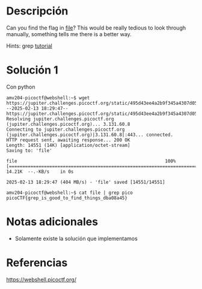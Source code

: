 # Descripción
Can you find the flag in [file](https://jupiter.challenges.picoctf.org/static/495d43ee4a2b9f345a4307d053b4d88d/file)? This would be really tedious to look through manually, something tells me there is a better way.

Hints:
grep [tutorial](https://ryanstutorials.net/linuxtutorial/grep.php)
# Solución 1
Con python
```
amv204-picoctf@webshell:~$ wget https://jupiter.challenges.picoctf.org/static/495d43ee4a2b9f345a4307d053b4d88d/file  
--2025-02-13 18:29:47--  https://jupiter.challenges.picoctf.org/static/495d43ee4a2b9f345a4307d053b4d88d/file
Resolving jupiter.challenges.picoctf.org (jupiter.challenges.picoctf.org)... 3.131.60.8
Connecting to jupiter.challenges.picoctf.org (jupiter.challenges.picoctf.org)|3.131.60.8|:443... connected.
HTTP request sent, awaiting response... 200 OK
Length: 14551 (14K) [application/octet-stream]
Saving to: 'file'

file                                                       100%[=======================================================================================================================================>]  14.21K  --.-KB/s    in 0s      

2025-02-13 18:29:47 (404 MB/s) - 'file' saved [14551/14551]

amv204-picoctf@webshell:~$ cat file | grep pico
picoCTF{grep_is_good_to_find_things_dba08a45}
```
# Notas adicionales
- Solamente existe la solución que implementamos
# Referencias
https://webshell.picoctf.org/